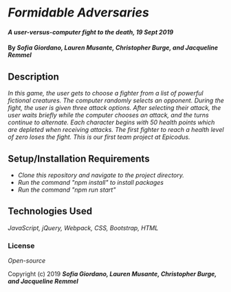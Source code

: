 # _Formidable Adversaries_

#### _A user-versus-computer fight to the death, 19 Sept 2019_

#### By _**Sofia Giordano, Lauren Musante, Christopher Burge, and Jacqueline Remmel**_

## Description

_In this game, the user gets to choose a fighter from a list of powerful fictional creatures. The computer randomly selects an opponent. During the fight, the user is given three attack options. After selecting their attack, the user waits briefly while the computer chooses an attack, and the turns continue to alternate. Each character begins with 50 health points which are depleted when receiving attacks. The first fighter to reach a health level of zero loses the fight. This is our first team project at Epicodus._

## Setup/Installation Requirements

* _Clone this repository and navigate to the project directory._
* _Run the command "npm install" to install packages_
* _Run the command "npm run start"_

## Technologies Used

_JavaScript, jQuery, Webpack, CSS, Bootstrap, HTML_

### License

*Open-source*

Copyright (c) 2019 **_Sofia Giordano, Lauren Musante, Christopher Burge, and Jacqueline Remmel_**
